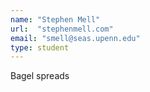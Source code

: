 ```yaml
---
name: "Stephen Mell"
url:  "stephenmell.com"
email: "smell@seas.upenn.edu"
type: student 
---
```

Bagel spreads
